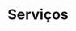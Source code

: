 ---
title: "Serviços"
description : "this is a meta description"

# Homepage
homepage_enable: true
homepage_title: "Que Serviços Fornecemos"
homepage_button_enable : true

# Section
class: "services-page default-section-page"
background: "../img/headers/header2.jpg"

draft: false
---